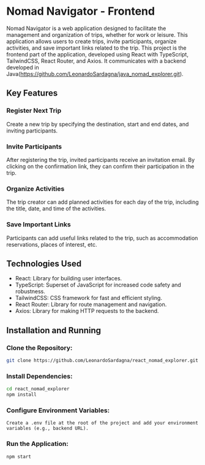 # Nomad Navigator - Frontend

Nomad Navigator is a web application designed to facilitate the management and organization of trips, whether for work or leisure. This application allows users to create trips, invite participants, organize activities, and save important links related to the trip. This project is the frontend part of the application, developed using React with TypeScript, TailwindCSS, React Router, and Axios. It communicates with a backend developed in Java(https://github.com/LeonardoSardagna/java_nomad_explorer.git).

## Key Features

### Register Next Trip

Create a new trip by specifying the destination, start and end dates, and inviting participants.
        
### Invite Participants

After registering the trip, invited participants receive an invitation email. By clicking on the confirmation link, they can confirm their participation in the trip.
    
### Organize Activities
    
The trip creator can add planned activities for each day of the trip, including the title, date, and time of the activities.
    
### Save Important Links
    
Participants can add useful links related to the trip, such as accommodation reservations, places of interest, etc.

## Technologies Used

- React: Library for building user interfaces.
- TypeScript: Superset of JavaScript for increased code safety and robustness.
- TailwindCSS: CSS framework for fast and efficient styling.
- React Router: Library for route management and navigation.
- Axios: Library for making HTTP requests to the backend.

## Installation and Running

### Clone the Repository:

```bash
git clone https://github.com/LeonardoSardagna/react_nomad_explorer.git
```

### Install Dependencies:

```bash
cd react_nomad_explorer
npm install
```

### Configure Environment Variables:

    Create a .env file at the root of the project and add your environment variables (e.g., backend URL).

### Run the Application:

```bash
npm start
```
